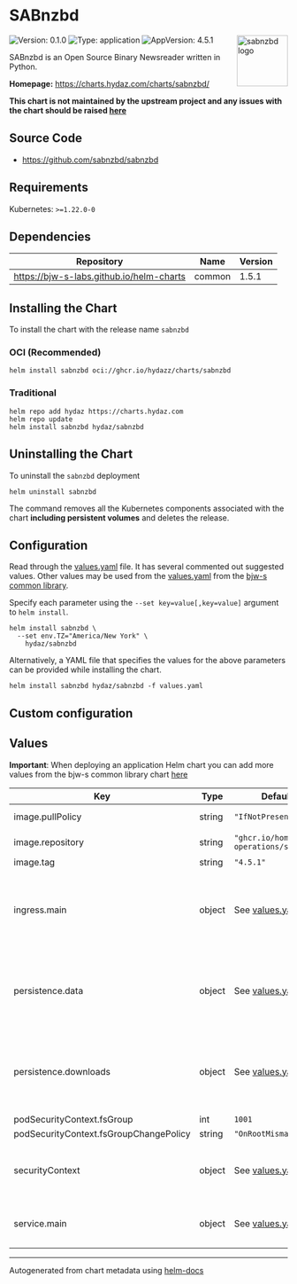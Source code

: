 # SABnzbd

<img src="https://avatars.githubusercontent.com/u/960698" align="right" width="92" alt="sabnzbd logo">

![Version: 0.1.0](https://img.shields.io/badge/Version-0.1.0-informational?style=flat)
![Type: application](https://img.shields.io/badge/Type-application-informational?style=flat)
![AppVersion: 4.5.1](https://img.shields.io/badge/AppVersion-4.5.1-informational?style=flat)

SABnzbd is an Open Source Binary Newsreader written in Python.

**Homepage:** <https://charts.hydaz.com/charts/sabnzbd/>

**This chart is not maintained by the upstream project and any issues with the chart should be raised
[here](https://github.com/hydazz/charts/issues/new?assignees=hydazz&labels=bug&template=bug_report.yaml&name=sabnzbd&version=0.1.0)**

## Source Code

* <https://github.com/sabnzbd/sabnzbd>

## Requirements

Kubernetes: `>=1.22.0-0`

## Dependencies

| Repository | Name | Version |
|------------|------|---------|
| <https://bjw-s-labs.github.io/helm-charts> | common | 1.5.1 |

## Installing the Chart

To install the chart with the release name `sabnzbd`

### OCI (Recommended)

```console
helm install sabnzbd oci://ghcr.io/hydazz/charts/sabnzbd
```

### Traditional

```console
helm repo add hydaz https://charts.hydaz.com
helm repo update
helm install sabnzbd hydaz/sabnzbd
```

## Uninstalling the Chart

To uninstall the `sabnzbd` deployment

```console
helm uninstall sabnzbd
```

The command removes all the Kubernetes components associated with the chart **including persistent volumes** and deletes the release.

## Configuration

Read through the [values.yaml](./values.yaml) file. It has several commented out suggested values.
Other values may be used from the [values.yaml](https://github.com/bjw-s-labs/helm-charts/tree/a081de5/charts/library/common/values.yaml) from the [bjw-s common library](https://github.com/bjw-s-labs/helm-charts/tree/a081de5/charts/library/common).

Specify each parameter using the `--set key=value[,key=value]` argument to `helm install`.

```console
helm install sabnzbd \
  --set env.TZ="America/New York" \
    hydaz/sabnzbd
```

Alternatively, a YAML file that specifies the values for the above parameters can be provided while installing the chart.

```console
helm install sabnzbd hydaz/sabnzbd -f values.yaml
```

## Custom configuration

## Values

**Important**: When deploying an application Helm chart you can add more values from the bjw-s common library chart [here](https://github.com/bjw-s-labs/helm-charts/tree/a081de5/charts/library/common)

| Key | Type | Default | Description |
|-----|------|---------|-------------|
| image.pullPolicy | string | `"IfNotPresent"` | Image pull policy |
| image.repository | string | `"ghcr.io/home-operations/sabnzbd"` | Image repository |
| image.tag | string | `"4.5.1"` | Image tag |
| ingress.main | object | See [values.yaml](./values.yaml) | Enable and configure ingress settings for the chart under this key. |
| persistence.data | object | See [values.yaml](./values.yaml) | Configure data volume settings for the chart under this key. |
| persistence.downloads | object | See [values.yaml](./values.yaml) | Configure downloads volume settings for the chart under this key. |
| podSecurityContext.fsGroup | int | `1001` |  |
| podSecurityContext.fsGroupChangePolicy | string | `"OnRootMismatch"` |  |
| securityContext | object | See [values.yaml](./values.yaml) | Security Context for the qBittorrent container |
| service.main | object | See [values.yaml](./values.yaml) | Configures service settings for the chart. |

---
Autogenerated from chart metadata using [helm-docs](https://github.com/norwoodj/helm-docs)
